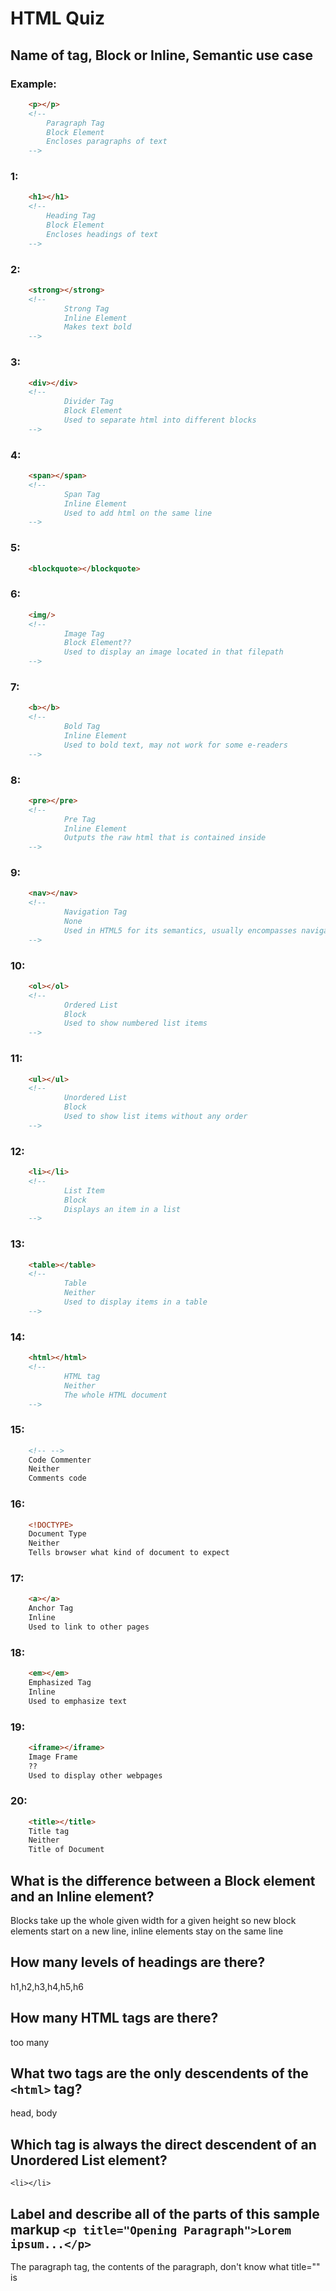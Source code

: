 # HTML Quiz

## Name of tag, Block or Inline, Semantic use case

### Example: 
```HTML
    <p></p> 
    <!-- 
        Paragraph Tag
        Block Element 
        Encloses paragraphs of text
    -->
```

### 1: 
```HTML
    <h1></h1>
    <!--
        Heading Tag
        Block Element
        Encloses headings of text
    -->
```

### 2: 
```HTML
    <strong></strong>
    <!--
            Strong Tag
            Inline Element
            Makes text bold
    -->
```

### 3: 
```HTML
    <div></div>
    <!--
            Divider Tag
            Block Element
            Used to separate html into different blocks
    -->
```

### 4: 
```HTML
    <span></span>
    <!--
            Span Tag
            Inline Element
            Used to add html on the same line
    -->
```

### 5: 
```HTML
    <blockquote></blockquote>
```

### 6: 
```HTML
    <img/>
    <!--
            Image Tag
            Block Element??
            Used to display an image located in that filepath
    -->
```

### 7: 
```HTML
    <b></b>
    <!--
            Bold Tag
            Inline Element
            Used to bold text, may not work for some e-readers
    -->
```

### 8: 
```HTML
    <pre></pre>
    <!--
            Pre Tag
            Inline Element
            Outputs the raw html that is contained inside
    -->
```

### 9: 
```HTML
    <nav></nav>
    <!--
            Navigation Tag
            None
            Used in HTML5 for its semantics, usually encompasses navigational links
    -->
```

### 10: 
```HTML
    <ol></ol>
    <!--
            Ordered List
            Block
            Used to show numbered list items
    -->
```

### 11: 
```HTML
    <ul></ul>
    <!--
            Unordered List
            Block
            Used to show list items without any order
    -->
```

### 12: 
```HTML
    <li></li>
    <!--
            List Item
            Block
            Displays an item in a list
    -->

```

### 13: 
```HTML
    <table></table>
    <!--
            Table
            Neither
            Used to display items in a table
    -->

```

### 14: 
```HTML
    <html></html>
    <!--
            HTML tag
            Neither
            The whole HTML document
    -->

```

### 15: 
```HTML
    <!-- -->
    Code Commenter
    Neither
    Comments code
```

### 16: 
```HTML
    <!DOCTYPE>
    Document Type
    Neither
    Tells browser what kind of document to expect
```

### 17: 
```HTML
    <a></a>
    Anchor Tag
    Inline
    Used to link to other pages
```

### 18: 
```HTML
    <em></em>
    Emphasized Tag
    Inline
    Used to emphasize text
```

### 19: 
```HTML
    <iframe></iframe>
    Image Frame
    ??
    Used to display other webpages
```

### 20: 
```HTML
    <title></title>
    Title tag
    Neither
    Title of Document
```

## What is the difference between a Block element and an Inline element?
Blocks take up the whole given width for a given height so new block elements start on a new line, inline elements stay on the same line
## How many levels of headings are there?
h1,h2,h3,h4,h5,h6
## How many HTML tags are there?
too many
## What two tags are the only descendents of the `<html>` tag?
head, body
## Which tag is always the direct descendent of an Unordered List element?
` <li></li> `
## Label and describe all of the parts of this sample markup `<p title="Opening Paragraph">Lorem ipsum...</p>`
The paragraph tag, the contents of the paragraph, don't know what title="" is